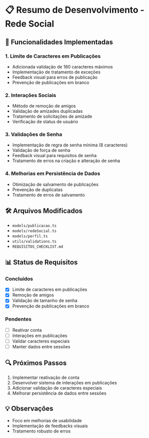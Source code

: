 # 📋 Resumo de Desenvolvimento - Rede Social

## 🚀 Funcionalidades Implementadas

### 1. Limite de Caracteres em Publicações
- Adicionada validação de 180 caracteres máximos
- Implementação de tratamento de exceções
- Feedback visual para erros de publicação
- Prevenção de publicações em branco

### 2. Interações Sociais
- Método de remoção de amigos
- Validação de amizades duplicadas
- Tratamento de solicitações de amizade
- Verificação de status de usuário

### 3. Validações de Senha
- Implementação de regra de senha mínima (8 caracteres)
- Validação de força de senha
- Feedback visual para requisitos de senha
- Tratamento de erros na criação e alteração de senha

### 4. Melhorias em Persistência de Dados
- Otimização de salvamento de publicações
- Prevenção de duplicatas
- Tratamento de erros de salvamento

## 🛠 Arquivos Modificados
- `models/publicacao.ts`
- `models/redeSocial.ts`
- `models/perfil.ts`
- `utils/validations.ts`
- `REQUISITOS_CHECKLIST.md`

## 📊 Status de Requisitos
### Concluídos
- [X] Limite de caracteres em publicações
- [X] Remoção de amigos
- [X] Validação de tamanho de senha
- [X] Prevenção de publicações em branco

### Pendentes
- [ ] Reativar conta
- [ ] Interações em publicações
- [ ] Validar caracteres especiais
- [ ] Manter dados entre sessões

## 🔍 Próximos Passos
1. Implementar reativação de conta
2. Desenvolver sistema de interações em publicações
3. Adicionar validação de caracteres especiais
4. Melhorar persistência de dados entre sessões

## 💡 Observações
- Foco em melhorias de usabilidade
- Implementação de feedbacks visuais
- Tratamento robusto de erros 